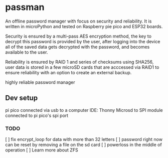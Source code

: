 # passman
An offline password manager with focus on security and reliability. It is written in microPython and tested on Raspberry pie pico and ESP32 boards.

Security is ensured by a multi-pass AES encryption method, the key to decrypt this password is provided by the user, after logging into the device all of the saved data gets decrypted with the password, and becomes available to the user.

Reliability is ensured by RAID 1 and series of checksums using SHA256, user data is stored in a few microSD cards that are acccessed via RAID1 to ensure reliability with an option to create an external backup. 

highly reliable password manager

## Dev setup
pi pico connected via usb to a computer
IDE: Thonny
Microsd to SPI module connected to pi pico's spi port

### TODO
 [ ] fix encrypt_loop for data with more than 32 letters
 [ ] password right now can be reset by removing a file on the sd card
 [ ] powerloss in the middle of operation
 [ ] Learn more about ZFS
